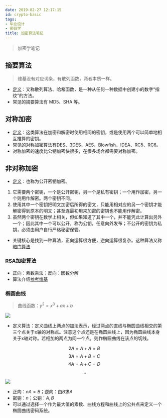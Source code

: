 ```yaml
---
date: 2019-02-27 12:17:15
id: crypto-basic
tags:
- 毕业设计
- 密码学
title: 加密算法笔记
---
```


> 加密学笔记

<!-- more -->

## 摘要算法

> 维基没有对应词条，有散列函数，两者本质一样。

* [定义](https://zh.wikipedia.org/wiki/%E6%95%A3%E5%88%97%E5%87%BD%E6%95%B8)：又称散列算法、哈希函数，是一种从任何一种数据中创建小的数字“指纹”的方法。
* 常见的摘要算法有 MD5、SHA 等。

## 对称加密

* [定义](https://zh.wikipedia.org/wiki/%E5%B0%8D%E7%A8%B1%E5%AF%86%E9%91%B0%E5%8A%A0%E5%AF%86)：这类算法在加密和解密时使用相同的密钥，或是使用两个可以简单地相互推算的密钥。
* 常见的对称加密算法有DES、3DES、AES、Blowfish、IDEA、RC5、RC6。
* 对称加密的速度比公钥加密快很多，在很多场合都需要对称加密。

## 非对称加密

* [定义](https://zh.wikipedia.org/wiki/%E5%85%AC%E5%BC%80%E5%AF%86%E9%92%A5%E5%8A%A0%E5%AF%86)：也称为公开密钥加密。
1. 它需要两个密钥，一个是公开密钥，另一个是私有密钥；一个用作加密，另一个则用作解密。两个密钥不同。
2. 使用其中一个密钥把明文加密后所得的密文，只能用相对应的另一个密钥才能解密得到原本的明文；甚至连最初用来加密的密钥也不能用作解密。
3. 虽然两个密钥在数学上相关，但如果知道了其中一个，并不能凭此计算出另外一个；因此其中一个可以公开，称为公钥，任意向外发布；不公开的密钥为私钥，必须由用户自行严格秘密保管。

* 关键核心是找到一种算法，正向运算很方便，逆向运算很复杂。这种算法又称[暗门算法](https://en.wikipedia.org/wiki/Trapdoor_function)

### RSA加密算法

* 正向：素数乘法；反向：因数分解
* 算法介绍[参考维基](https://zh.wikipedia.org/wiki/RSA%E5%8A%A0%E5%AF%86%E6%BC%94%E7%AE%97%E6%B3%95)

### 椭圆曲线

> 曲线函数：$y^2 = x^3 + ax + b$

![](https://blog.cloudflare.com/content/images/image00.png)

* 定义算法：定义曲线上两点的加法表示，经过两点的直线与椭圆曲线相交的第三个点关于x轴的对称点。注意这个点还是在椭圆曲线上，因为椭圆曲线本身关于x轴对称。若相加的两点为同一个点，则作椭圆曲线在该点的切线。

$$2A = A + A = B$$
$$3A = A + B = C$$
$$4A = A + C = D$$
$$...$$

![](https://blog.cloudflare.com/content/images/image02.gif)

* 正向：$nA = B$；逆向：由$B$求$A$
* 密钥：$n$；公钥：$A, B$
* 可以通过选择一个作为最大值的素数、曲线方程和曲线上的公共点来定义一个椭圆曲线密码系统。
